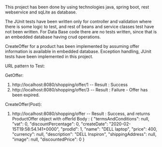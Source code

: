 This project has been done by using technologies java, spring boot, rest webservice and sqLite as database.

The JUnit tests have been written only for controller and validation where there is some logic to test, and rest of beans and service classes test have not been written.
For Data Base code there are no tests written, since that is an embedded database having crud operations.

CreateOffer for a product has been implemented by assuming offer information is available in embedded database.
Exception handling, JUnit tests have been implemented in this project.

URL pattern to Test:

GetOffer:
1) http://localhost:8080/shopping/offer/1  -- Result : Success
2) http://localhost:8080/shopping/offer/3  -- Result : Failure - Offer has been expired.

CreateOffer(Post):
1) http://localhost:8080/shopping/offer  -- Result : Success, and returns ProductOffer object with offerId
Body :
{
    "termsAndConditions": null,
    "vat": 0,
    "discountPercentage": 0,
    "createDate": "2020-02-15T19:58:54.141+0000",
    "prodId": 1,
    "name": "DELL laptop",
    "price": 400,
    "currency": null,
    "description": "DELL Inspiron",
    "shippingAddress": null,
    "image": null,
    "discountedPrice": 0
}
